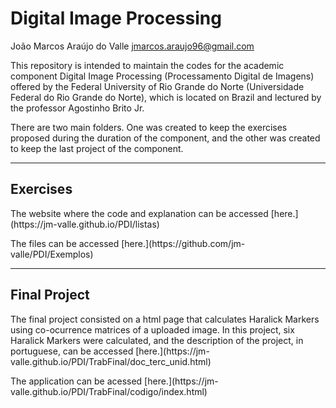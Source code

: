 # Digital Image Processing
João Marcos Araújo do Valle <jmarcos.araujo96@gmail.com>
<p>This repository is intended to maintain the codes for the academic component Digital Image Processing (Processamento Digital de Imagens) offered by the Federal University of Rio Grande do Norte (Universidade Federal do Rio Grande do Norte), which is located on Brazil and lectured by the professor Agostinho Brito Jr.</p>
<p>There are two main folders. One was created to keep the exercises proposed during the duration of the component, and the other was created to keep the last project of the component.</p>

---
## Exercises
<p>The website where the code and explanation can be accessed [here.](https://jm-valle.github.io/PDI/listas)</p>
<p>The files can be accessed [here.](https://github.com/jm-valle/PDI/Exemplos)</p>

---
## Final Project
<p>The final project consisted on a html page that calculates Haralick Markers using co-ocurrence matrices of a uploaded image. In this project, six Haralick Markers were calculated, and the description of the project, in portuguese, can be accessed [here.](https://jm-valle.github.io/PDI/TrabFinal/doc_terc_unid.html)</p>
<p>The application can be acessed [here.](https://jm-valle.github.io/PDI/TrabFinal/codigo/index.html)</p>
